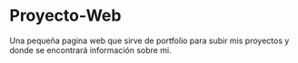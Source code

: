 # Proyecto-Web
Una pequeña pagina web que sirve de portfolio para subir mis proyectos y donde se encontrará información sobre mi.

